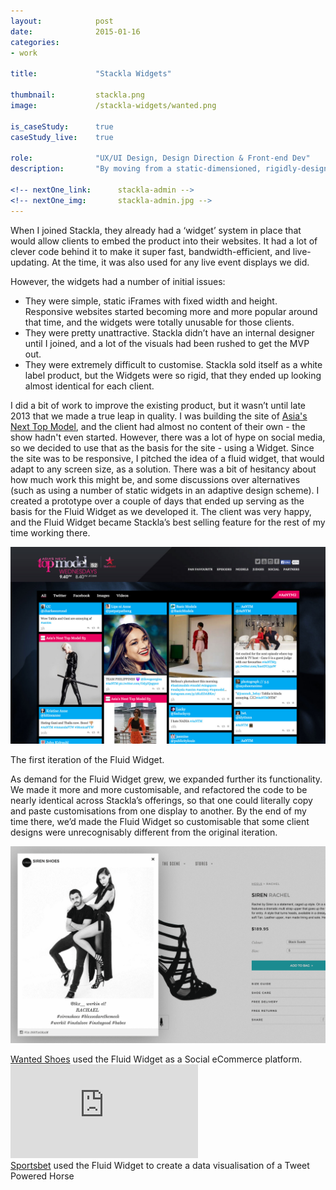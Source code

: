 ```yaml
---
layout:            post
date:              2015-01-16
categories:    
- work

title:             "Stackla Widgets"

thumbnail:         stackla.png
image:             /stackla-widgets/wanted.png

is_caseStudy:      true
caseStudy_live:    true

role:              "UX/UI Design, Design Direction & Front-end Dev"
description:       "By moving from a static-dimensioned, rigidly-designed iFrame solution to a responsive, easily customisable Javascript-embedded solution, the Stackla Widgets became the best selling feature of the product."

<!-- nextOne_link:      stackla-admin -->
<!-- nextOne_img:       stackla-admin.jpg -->
---
```


When I joined Stackla, they already had a ‘widget’ system in place that would allow clients to embed the product into their websites. It had a lot of clever code behind it to make it super fast, bandwidth-efficient, and live-updating. At the time, it was also used for any live event displays we did.

However, the widgets had a number of initial issues:

- They were simple, static iFrames with fixed width and height. Responsive websites started becoming more and more popular around that time, and the widgets were totally unusable for those clients.
- They were pretty unattractive. Stackla didn’t have an internal designer until I joined, and a lot of the visuals had been rushed to get the MVP out.
- They were extremely difficult to customise. Stackla sold itself as a white label product, but the Widgets were so rigid, that they ended up looking almost identical for each client.

I did a bit of work to improve the existing product, but it wasn’t until late 2013 that we made a true leap in quality. I was building the site of <a href="http://asntm2.starworldasia.tv/" target="_blank">Asia's Next Top Model</a>, and the client had almost no content of their own - the show hadn't even started. However, there was a lot of hype on social media, so we decided to use that as the basis for the site - using a Widget. Since the site was to be responsive, I pitched the idea of a fluid widget, that would adapt to any screen size, as a solution. There was a bit of hesitancy about how much work this might be, and some discussions over alternatives (such as using a number of static widgets in an adaptive design scheme). I created a prototype over a couple of days that ended up serving as the basis for the Fluid Widget as we developed it. The client was very happy, and the Fluid Widget became Stackla’s best selling feature for the rest of my time working there.

![Asia's Next Top Model Fluid Widgets][asntm]
<figcaption>The first iteration of the Fluid Widget.</figcaption>

As demand for the Fluid Widget grew, we expanded further its functionality. We made it more and more customisable, and refactored the code to be nearly identical across Stackla’s offerings, so that one could literally copy and paste customisations from one display to another. By the end of my time there, we’d made the Fluid Widget so customisable that some client designs were unrecognisably different from the original iteration.

![Myer Fluid Widgets][wanted]
<figcaption><a href="https://stackla.com/case-studies/wanted-shoes/" target="_blank">Wanted Shoes</a> used the Fluid Widget as a Social eCommerce platform.</figcaption>

<div class="u-responsiveMedia">
	<iframe src="https://fast.wistia.net/embed/iframe/tcxgctbuu4?videoFoam=true" frameborder="0" allowfullscreen></iframe>
</div>
<figcaption><a href="https://stackla.com/case-studies/sportsbet-tweet-powered-horse/" target="_blank">Sportsbet</a> used the Fluid Widget to create a data visualisation of a Tweet Powered Horse</figcaption>

[asntm]: /assets/images/work/stackla-widgets/asntm.jpg
[wanted]: /assets/images/work/stackla-widgets/wanted.png